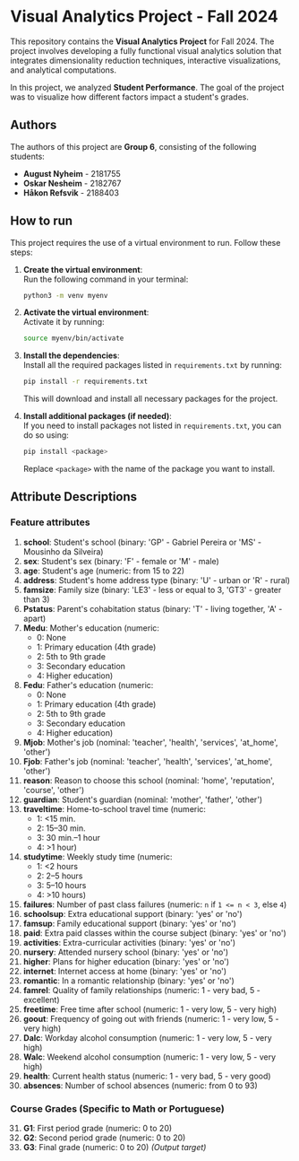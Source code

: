 # Visual Analytics Project - Fall 2024

This repository contains the **Visual Analytics Project** for Fall 2024. The project involves developing a fully functional visual analytics solution that integrates dimensionality reduction techniques, interactive visualizations, and analytical computations.

In this project, we analyzed **Student Performance**. The goal of the project was to visualize how different factors impact a student's grades.

## Authors

The authors of this project are **Group 6**, consisting of the following students:

- **August Nyheim** - 2181755  
- **Oskar Nesheim** - 2182767  
- **Håkon Refsvik** - 2188403

## How to run

This project requires the use of a virtual environment to run. Follow these steps:

1. **Create the virtual environment**:  
   Run the following command in your terminal:

   ```bash
   python3 -m venv myenv
   ```

2. **Activate the virtual environment**:  
   Activate it by running:

   ```bash
   source myenv/bin/activate
   ```

3. **Install the dependencies**:  
   Install all the required packages listed in `requirements.txt` by running:

   ```bash
   pip install -r requirements.txt
   ```

   This will download and install all necessary packages for the project.

4. **Install additional packages (if needed)**:  
   If you need to install packages not listed in `requirements.txt`, you can do so using:

   ```bash
   pip install <package>
   ```

   Replace `<package>` with the name of the package you want to install.

## Attribute Descriptions

### Feature attributes

1. **school**: Student's school (binary: 'GP' - Gabriel Pereira or 'MS' - Mousinho da Silveira)
2. **sex**: Student's sex (binary: 'F' - female or 'M' - male)
3. **age**: Student's age (numeric: from 15 to 22)
4. **address**: Student's home address type (binary: 'U' - urban or 'R' - rural)
5. **famsize**: Family size (binary: 'LE3' - less or equal to 3, 'GT3' - greater than 3)
6. **Pstatus**: Parent's cohabitation status (binary: 'T' - living together, 'A' - apart)
7. **Medu**: Mother's education (numeric:  
   - 0: None  
   - 1: Primary education (4th grade)  
   - 2: 5th to 9th grade  
   - 3: Secondary education  
   - 4: Higher education)
8. **Fedu**: Father's education (numeric:  
   - 0: None  
   - 1: Primary education (4th grade)  
   - 2: 5th to 9th grade  
   - 3: Secondary education  
   - 4: Higher education)
9. **Mjob**: Mother's job (nominal: 'teacher', 'health', 'services', 'at_home', 'other')
10. **Fjob**: Father's job (nominal: 'teacher', 'health', 'services', 'at_home', 'other')
11. **reason**: Reason to choose this school (nominal: 'home', 'reputation', 'course', 'other')
12. **guardian**: Student's guardian (nominal: 'mother', 'father', 'other')
13. **traveltime**: Home-to-school travel time (numeric:  
    - 1: <15 min.  
    - 2: 15–30 min.  
    - 3: 30 min.–1 hour  
    - 4: >1 hour)
14. **studytime**: Weekly study time (numeric:  
    - 1: <2 hours  
    - 2: 2–5 hours  
    - 3: 5–10 hours  
    - 4: >10 hours)
15. **failures**: Number of past class failures (numeric: `n` if `1 <= n < 3`, else `4`)
16. **schoolsup**: Extra educational support (binary: 'yes' or 'no')
17. **famsup**: Family educational support (binary: 'yes' or 'no')
18. **paid**: Extra paid classes within the course subject (binary: 'yes' or 'no')
19. **activities**: Extra-curricular activities (binary: 'yes' or 'no')
20. **nursery**: Attended nursery school (binary: 'yes' or 'no')
21. **higher**: Plans for higher education (binary: 'yes' or 'no')
22. **internet**: Internet access at home (binary: 'yes' or 'no')
23. **romantic**: In a romantic relationship (binary: 'yes' or 'no')
24. **famrel**: Quality of family relationships (numeric: 1 - very bad, 5 - excellent)
25. **freetime**: Free time after school (numeric: 1 - very low, 5 - very high)
26. **goout**: Frequency of going out with friends (numeric: 1 - very low, 5 - very high)
27. **Dalc**: Workday alcohol consumption (numeric: 1 - very low, 5 - very high)
28. **Walc**: Weekend alcohol consumption (numeric: 1 - very low, 5 - very high)
29. **health**: Current health status (numeric: 1 - very bad, 5 - very good)
30. **absences**: Number of school absences (numeric: from 0 to 93)

### Course Grades (Specific to Math or Portuguese)
31. **G1**: First period grade (numeric: 0 to 20)
32. **G2**: Second period grade (numeric: 0 to 20)
33. **G3**: Final grade (numeric: 0 to 20) *(Output target)*
